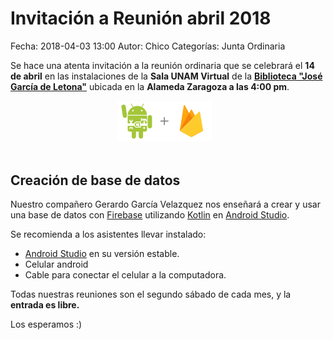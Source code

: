 Invitación a Reunión abril 2018
==================================

Fecha: 2018-04-03 13:00
Autor:  Chico
Categorías: Junta Ordinaria

Se hace una atenta invitación a la reunión ordinaria que se celebrará el __14 de abril__ en las instalaciones de la __Sala UNAM Virtual__ de la __[Biblioteca "José García de Letona"](https://www.openstreetmap.org/#map=19/25.54029/-103.44524)__ ubicada en la __Alameda Zaragoza a las 4:00 pm__.

<center>
<a class="img-responsive" href="2018-04-03-invitacion-reunion-abril/AndroidMasFirebase.png"><img class="img-responsive" style="width:30%;height:auto;margin-right:12px;" src="2018-04-03-invitacion-reunion-abril/AndroidMasFirebase.png" alt="Android y Firebase" width="325" height="250"></a>
</center>

<br />

## Creación de base de datos

Nuestro compañero Gerardo García Velazquez nos enseñará a crear y usar una base de datos con [Firebase](https://en.wikipedia.org/wiki/Firebase) utilizando [Kotlin](https://en.wikipedia.org/wiki/Kotlin_(programming_language)) en [Android Studio](https://en.wikipedia.org/wiki/Android_Studio).

Se recomienda a los asistentes llevar instalado:

+ [Android Studio](https://en.wikipedia.org/wiki/Android_Studio) en su versión estable.
+ Celular android
+ Cable para conectar el celular a la computadora.

Todas nuestras reuniones son el segundo sábado de cada mes, y la __entrada es libre.__

Los esperamos :)
